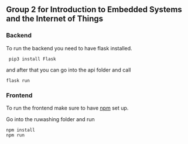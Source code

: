 ## Group 2 for Introduction to Embedded Systems and the Internet of Things

### Backend
To run the backend you need to have flask installed.
````
 pip3 install Flask
````
and after that you can go into the api folder and call
```
flask run
```

### Frontend
To run the frontend make sure to have [npm](https://nodejs.org/en/download/) set up.

Go into the ruwashing folder and run
````
npm install
npm run
`````
